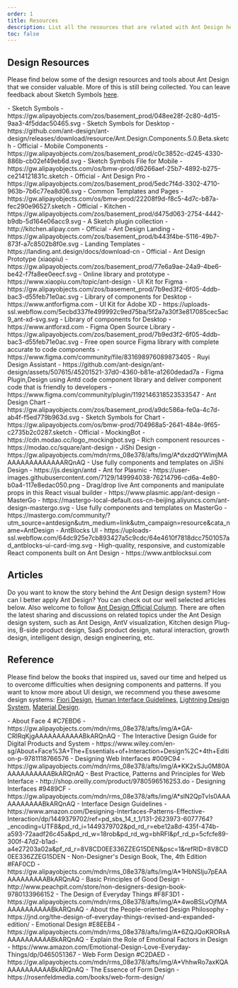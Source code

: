 ```yaml
---
order: 1
title: Resources
description: List all the resources that are related with Ant Design here.
toc: false
---
```


## Design Resources

Please find below some of the design resources and tools about Ant Design that we consider valuable. More of this is still being collected. You can leave feedback about Sketch Symbols [here](https://www.yuque.com/kitchen/topics/216).

<div class="next-block-use-cards"></div>

<ResourceCards>
- Sketch Symbols
  - https://gw.alipayobjects.com/zos/basement_prod/048ee28f-2c80-4d15-9aa3-4f5ddac50465.svg
  - Sketch Symbols for Desktop
  - https://github.com/ant-design/ant-design/releases/download/resource/Ant.Design.Components.5.0.Beta.sketch
  - Official
- Mobile Components
  - https://gw.alipayobjects.com/zos/basement_prod/c0c3852c-d245-4330-886b-cb02ef49eb6d.svg
  - Sketch Symbols File for Mobile
  - https://gw.alipayobjects.com/os/bmw-prod/d6266aef-25b7-4892-b275-ce214121831c.sketch
  - Official
- Ant Design Pro
  - https://gw.alipayobjects.com/zos/basement_prod/5edc7f4d-3302-4710-963b-7b6c77ea8d06.svg
  - Common Templates and Pages
  - https://gw.alipayobjects.com/os/bmw-prod/22208f9d-f8c5-4d7c-b87a-fec290e96527.sketch
  - Official
- Kitchen
  - https://gw.alipayobjects.com/zos/basement_prod/d475d063-2754-4442-b9db-5d164e06acc9.svg
  - A Sketch plugin collection
  - http://kitchen.alipay.com
  - Official
- Ant Design Landing
  - https://gw.alipayobjects.com/zos/basement_prod/b443f4be-5116-49b7-873f-a7c8502b8f0e.svg
  - Landing Templates
  - https://landing.ant.design/docs/download-cn
  - Official
- Ant Design Prototype (xiaopiu)
  - https://gw.alipayobjects.com/zos/basement_prod/77e6a9ae-24a9-4be6-be42-f7fa8ee0eecf.svg
  - Online library and prototype
  - https://www.xiaopiu.com/topic/ant-design
- UI Kit for Figma
  - https://gw.alipayobjects.com/zos/basement_prod/7b9ed3f2-6f05-4ddb-bac3-d55feb71e0ac.svg
  - Library of components for Desktop
  - https://www.antforfigma.com
- UI Kit for Adobe XD
  - https://uploads-ssl.webflow.com/5ecbd337fe499992c9ed75ba/5f2a7a30f3e817085cec5ac9_ant-xd-svg.svg
  - Library of components for Desktop
  - https://www.antforxd.com
- Figma Open Source Library
  - https://gw.alipayobjects.com/zos/basement_prod/7b9ed3f2-6f05-4ddb-bac3-d55feb71e0ac.svg
  - Free open source Figma library with complete accurate to code components
  - https://www.figma.com/community/file/831698976089873405
- Ruyi Design Assistant
  - https://github.com/ant-design/ant-design/assets/507615/45201521-37d0-4360-b81e-a1260dedad7a
  - Figma Plugin,Design using Antd code component library and deliver component code that is friendly to developers
  - https://www.figma.com/community/plugin/1192146318523533547
- Ant Design Chart
  - https://gw.alipayobjects.com/zos/basement_prod/a9dc586a-fe0a-4c7d-ab4f-f5ed779b963d.svg
  - Sketch Symbols for Chart
  - https://gw.alipayobjects.com/os/bmw-prod/704968a5-2641-484e-9f65-c2735b2c0287.sketch
  - Official
- MockingBot
  - https://cdn.modao.cc/logo_mockingbot.svg
  - Rich component resources
  - https://modao.cc/square/ant-design
- JiShi Design
  - https://gw.alipayobjects.com/mdn/rms_08e378/afts/img/A*dxzdQYWlmjMAAAAAAAAAAAAAARQnAQ
  - Use fully components and templates on JiShi Design
  - https://js.design/antd
- Ant for Plasmic
  - https://user-images.githubusercontent.com/7129/149994038-76214796-cd6a-4e80-b0a4-117e8edac050.png
  - Drag/drop live Ant components and manipulate props in this React visual builder
  - https://www.plasmic.app/ant-design
- MasterGo
  - https://mastergo-local-default.oss-cn-beijing.aliyuncs.com/ant-design-mastergo.svg
  - Use fully components and templates on MasterGo
  - https://mastergo.com/community/?utm_source=antdesign&utm_medium=link&utm_campaign=resource&cata_name=AntDesign
- AntBlocks UI
  - https://uploads-ssl.webflow.com/64dc925e7cb893427a5c9cdc/64e4610f7818dcc7501057ad_antblocks-ui-card-img.svg
  - High-quality, responsive, and customizable React components built on Ant Design
  - https://www.antblocksui.com
</ResourceCards>

## Articles

Do you want to know the story behind the Ant Design design system? How can I better apply Ant Design? You can check out our well selected articles below. Also welcome to follow [Ant Design Official Column](https://www.zhihu.com/column/c_1310524851418480640). There are often the latest sharing and discussions on related topics under the Ant Design design system, such as Ant Design, AntV visualization, Kitchen design Plug-ins, B-side product design, SaaS product design, natural interaction, growth design, intelligent design, design engineering, etc.

<ResourceArticles></ResourceArticles>

## Reference

Please find below the books that inspired us, saved our time and helped us to overcome difficulties when designing components and patterns. If you want to know more about UI design, we recommend you these awesome design systems: [Fiori Design](https://experience.sap.com/fiori-design-web/), [Human Interface Guidelines](https://developer.apple.com/ios/human-interface-guidelines/overview/themes/), [Lightning Design System](https://lightningdesignsystem.com/getting-started/), [Material Design](https://material.io/).

<div class="next-block-use-cards"></div>

<ResourceCards>
- About Face 4 #C7EBD6
  - https://gw.alipayobjects.com/mdn/rms_08e378/afts/img/A*GA-CRIRqKjgAAAAAAAAAAABkARQnAQ
  - The Interactive Design Guide for Digital Products and System
  - https://www.wiley.com/en-sg/About+Face%3A+The+Essentials+of+Interaction+Design%2C+4th+Edition-p-9781118766576
- Designing Web Interfaces #009C94
  - https://gw.alipayobjects.com/mdn/rms_08e378/afts/img/A*KK2xSJu0M80AAAAAAAAAAABkARQnAQ
  - Best Practice, Patterns and Principles for Web Interface
  - http://shop.oreilly.com/product/9780596516253.do
- Designing Interfaces #9489CF
  - https://gw.alipayobjects.com/mdn/rms_08e378/afts/img/A*slN2QpTvIs0AAAAAAAAAAABkARQnAQ
  - Interface Design Guidelines
  - https://www.amazon.com/Designing-Interfaces-Patterns-Effective-Interaction/dp/1449379702/ref=pd_sbs_14_t_1/131-2623973-6077764?_encoding=UTF8&pd_rd_i=1449379702&pd_rd_r=ebe12a8d-435f-474b-a593-72aadf26c45a&pd_rd_w=18rob&pd_rd_wg=bhRFl&pf_rd_p=5cfcfe89-300f-47d2-b1ad-a4e27203a02a&pf_rd_r=8V8CD0EE336ZZEG15DEN&psc=1&refRID=8V8CD0EE336ZZEG15DEN
- Non-Designer's Design Book, The, 4th Edition #FAF0CD
  - https://gw.alipayobjects.com/mdn/rms_08e378/afts/img/A*1HbNSIju7pEAAAAAAAAAAABkARQnAQ
  - Basic Principles of Good Design
  - http://www.peachpit.com/store/non-designers-design-book-9780133966152
- The Design of Everyday Things #F8F3D1
  - https://gw.alipayobjects.com/mdn/rms_08e378/afts/img/A*4woBSLvOjfMAAAAAAAAAAABkARQnAQ
  - About the People-oriented Design Philosophy
  - https://jnd.org/the-design-of-everyday-things-revised-and-expanded-edition/
- Emotional Design #E8EEB4
  - https://gw.alipayobjects.com/mdn/rms_08e378/afts/img/A*6ZQJQoKRORsAAAAAAAAAAABkARQnAQ
  - Explain the Role of Emotional Factors in Design
  - https://www.amazon.com/Emotional-Design-Love-Everyday-Things/dp/0465051367
- Web Form Design #C2DAED
  - https://gw.alipayobjects.com/mdn/rms_08e378/afts/img/A*VhhwRo7axKQAAAAAAAAAAABkARQnAQ
  - The Essence of Form Design
  - https://rosenfeldmedia.com/books/web-form-design/
</ResourceCards>
